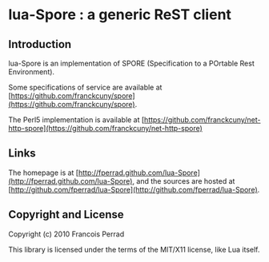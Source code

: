 
lua-Spore : a generic ReST client
=================================

Introduction
------------

lua-Spore is an implementation of SPORE (Specification to a POrtable Rest Environment).

Some specifications of service are available at
[https://github.com/franckcuny/spore](https://github.com/franckcuny/spore).

The Perl5 implementation is available at
[https://github.com/franckcuny/net-http-spore](https://github.com/franckcuny/net-http-spore)

Links
-----

The homepage is at [http://fperrad.github.com/lua-Spore](http://fperrad.github.com/lua-Spore),
and the sources are hosted at [http://github.com/fperrad/lua-Spore](http://github.com/fperrad/lua-Spore).

Copyright and License
---------------------

Copyright (c) 2010 Francois Perrad

This library is licensed under the terms of the MIT/X11 license, like Lua itself.


